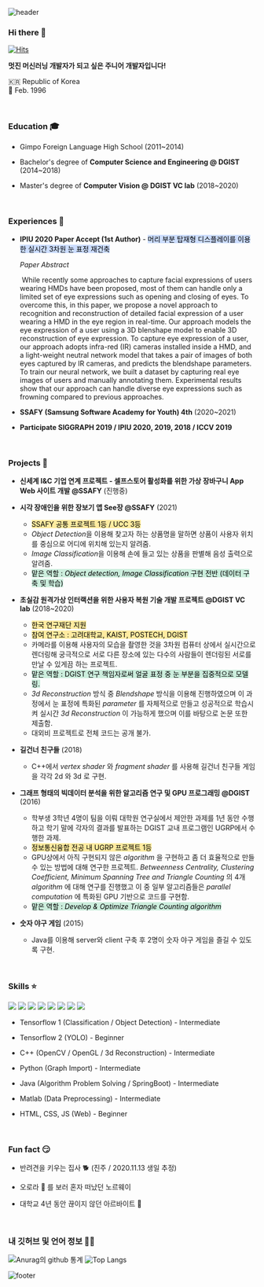 

![header](https://capsule-render.vercel.app/api?type=wave&color=ffb6c1&height=200&section=header&fontSize=90)

### Hi there 👋

[![Hits](https://hits.seeyoufarm.com/api/count/incr/badge.svg?url=https%3A%2F%2Fgithub.com%2Fseoyounji&count_bg=%23FFBA37&title_bg=%23555555&icon=&icon_color=%23E7E7E7&title=hits&edge_flat=false)](https://hits.seeyoufarm.com)

**멋진 머신러닝 개발자가 되고 싶은 주니어 개발자입니다!**

 🇰🇷 Republic of Korea  
🎂 Feb. 1996                                         

​                                                                                                                                                                                                                                                                                                                                                                                                                                                                                                                                                                                                                                                                                                                                                                                                                                                                                                                                                                                                                                                                                                                                                                                                                                                                                                                                                                                                                                                                                                                                                                                                                                                                                                                                                                                                                                                                                                                                                                                                                                                                                                                                                                                                                                                                                                                                                                                                     

### Education 🎓

- Gimpo Foreign Language High School (2011~2014)

- Bachelor's degree of **Computer Science and Engineering @ DGIST** (2014~2018)

- Master's degree of **Computer Vision @ DGIST VC lab** (2018~2020)

  ​                                

### Experiences :mega:

- **IPIU 2020 Paper Accept (1st Author)** - <mark style="background-color: #CCDDFF">머리 부분 탑재형 디스플레이를 이용한 실시간 3차원 눈 표정 재건축</mark>

  *Paper Abstract*

  ​	While recently some approaches to capture facial expressions of users wearing HMDs have been proposed, most of them can handle only a limited set of eye expressions such as opening and closing of eyes. To overcome this, in this paper, we propose a novel approach to recognition and reconstruction of detailed facial expression of a user wearing a HMD in the eye region in real-time. Our approach models the eye expression of a user using a 3D blenshape model to enable 3D reconstruction of eye expression. To capture eye expression of a user, our approach adopts infra-red (IR) cameras installed inside a HMD, and a light-weight neutral network model that takes a pair of images of both eyes captured by IR cameras, and predicts the blendshape parameters. To train our neural network, we built a dataset by capturing real eye images of users and manually annotating them. Experimental results show that our approach can handle diverse eye expressions such as frowning compared to previous approaches. 

- **SSAFY (Samsung Software Academy for Youth) 4th** (2020~2021)  
  
- **Participate SIGGRAPH 2019 / IPIU 2020, 2019, 2018 / ICCV 2019**
  
  ​                                         
  

### Projects :rainbow:

- **신세계 I&C 기업 연계 프로젝트 - 셀프스토어 활성화를 위한 가상 장바구니 App Web 사이트 개발 @SSAFY** (진행중)

- **시각 장애인을 위한 장보기 앱 See장 @SSAFY** (2021)

  - <mark style="background-color: #FFEBA0">SSAFY 공통 프로젝트 1등 / UCC 3등</mark>
  - *Object Detection*을 이용해 찾고자 하는 상품명을 말하면 상품이 사용자 위치를 중심으로 어디에 위치해 있는지 알려줌.
  - *Image Classification*을 이용해 손에 들고 있는 상품을 판별해 음성 출력으로 알려줌.
  - <mark style="background-color: #CCEEDD">맡은 역할 : *Object detection, Image Classification* 구현 전반 (데이터 구축 및 학습)</mark>

- **초실감 원격가상 인터랙션을 위한 사용자 복원 기술 개발 프로젝트 @DGIST VC lab** (2018~2020)

  - <mark style="background-color: #FFEBA0">한국 연구재단 지원</mark>
  - <mark style="background-color: #FFEBA0">참여 연구소 : 고려대학교, KAIST, POSTECH, DGIST</mark>
  - 카메라를 이용해 사용자의 모습을 촬영한 것을 3차원 컴퓨터 상에서 실시간으로 렌더링해 궁극적으로 서로 다른 장소에 있는 다수의 사람들이 렌더링된 서로를 만날 수 있게끔 하는 프로젝트.
  - <mark style="background-color: #CCEEDD">맡은 역할 : DGIST 연구 책임자로써 얼굴 표정 중 눈 부분을 집중적으로 모델링.</mark>
  - *3d Reconstruction* 방식 중 *Blendshape* 방식을 이용해 진행하였으며 이 과정에서 눈 표정에 특화된 *parameter* 를 자체적으로 만들고 성공적으로 학습시켜 실시간 *3d Reconstruction* 이 가능하게 했으며 이를 바탕으로 논문 또한 제출함.
  - 대외비 프로젝트로 전체 코드는 공개 불가.

- **길건너 친구들** (2018)

  - C++에서 *vertex shader* 와 *fragment shader* 를 사용해 길건너 친구들 게임을 각각 2d 와 3d 로 구현.

- **그래프 형태의 빅데이터 분석을 위한 알고리즘 연구 및 GPU 프로그래밍 @DGIST** (2016)

  - 학부생 3학년 4명이 팀을 이뤄 대학원 연구실에서 제안한 과제를 1년 동안 수행하고 학기 말에 각자의 결과를 발표하는 DGIST 교내 프로그램인 UGRP에서 수행한 과제.
  - <mark style="background-color: #FFEBA0">정보통신융합 전공 내 UGRP 프로젝트 1등</mark>
  - GPU상에서 아직 구현되지 않은 *algorithm* 을 구현하고 좀 더 효율적으로 만들 수 있는 방법에 대해 연구한 프로젝트. *Betweenness Centrality, Clustering Coefficient, Minimum Spanning Tree and Triangle  Counting* 의 4개 *algorithm* 에 대해 연구를 진행했고 이 중 일부 알고리즘들은 *parallel  computation* 에 특화된 GPU 기반으로 코드를 구현함. 
  - <mark style="background-color: #CCEEDD">맡은 역할 : *Develop & Optimize Triangle Counting algorithm*</mark>

- **숫자 야구 게임** (2015)

  - Java를 이용해 server와 client 구축 후 2명이 숫자 야구 게임을 즐길 수 있도록 구현.

  ​                                 


### Skills :star:

<a href=""><img src="https://img.icons8.com/color/48/000000/tensorflow.png"/></a>    <img src="https://img.icons8.com/color/48/000000/c-plus-plus-logo.png"/>    <img src="https://img.icons8.com/color/48/000000/python.png"/>    <img src="https://img.icons8.com/color/48/000000/spring-logo.png"/>    <img src="https://img.icons8.com/fluent/48/000000/matlab.png"/>    <a href=""><img src="https://img.icons8.com/color/40/000000/git.png"/></a>   <img src="https://img.icons8.com/color/40/000000/linux.png"/>    <img src="https://img.icons8.com/ios-filled/40/000000/mysql-logo.png"/> 

- Tensorflow 1 (Classification / Object Detection) - Intermediate

- Tensorflow 2 (YOLO) - Beginner

- C++ (OpenCV / OpenGL / 3d Reconstruction) - Intermediate

- Python (Graph Import) - Intermediate

- Java (Algorithm Problem Solving / SpringBoot) - Intermediate

- Matlab (Data Preprocessing) - Intermediate

- HTML, CSS, JS (Web) - Beginner  

  ​                            

### Fun fact :smirk:

- ️반려견을 키우는 집사 :dog2: (진주 / 2020.11.13 생일 추정)

- 오로라 :stars: 를 보러 혼자 떠났던 노르웨이

- 대학교 4년 동안 끊이지 않던 아르바이트 :running:

  ​                               

### 내 깃허브 및 언어 정보 👩‍💻 

![ Anurag의 github 통계 ](https://github-readme-stats.vercel.app/api?username=seoyounji&hide=prs&show_icons=true&hide_border=true&title_color=000)
![Top Langs](https://github-readme-stats.vercel.app/api/top-langs/?username=seoyounji&layout=compact&hide_border=true)

![footer](https://capsule-render.vercel.app/api?type=wave&color=83dcb7&height=200&section=footer&fontSize=90)